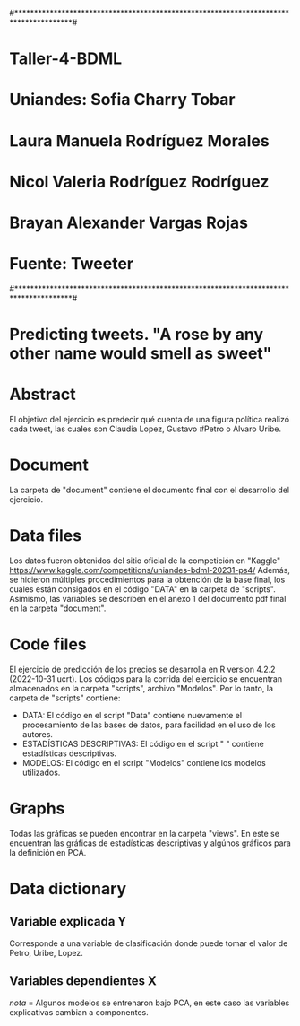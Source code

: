 #**************************************************************************************#
#                                    Taller-4-BDML                                     #
#                        Uniandes: Sofia Charry Tobar                                  #
#                                  Laura Manuela Rodríguez Morales                     #
#                                  Nicol Valeria Rodríguez Rodríguez                   #
#                                  Brayan Alexander Vargas Rojas                       #
#                          Fuente: Tweeter                                             #
#**************************************************************************************#


# Predicting tweets. "A rose by any other name would smell as sweet"

# Abstract

El objetivo del ejercicio es predecir qué cuenta de una figura política realizó cada tweet, las cuales son Claudia Lopez, Gustavo
#Petro o Alvaro Uribe.

# Document

La carpeta de "document" contiene el documento final con el desarrollo del ejercicio.

# Data files

Los datos fueron obtenidos del sitio oficial de la competición en "Kaggle" https://www.kaggle.com/competitions/uniandes-bdml-20231-ps4/
Además, se hicieron múltiples procedimientos para la obtención de la base final, los cuales están consigados en el código "DATA" en la carpeta de "scripts".
Asímismo, las variables se describen en el anexo 1 del documento pdf final en la carpeta "document".

# Code files

El ejercicio de predicción de los precios se desarrolla en R version 4.2.2 (2022-10-31 ucrt).
Los códigos para la corrida del ejercicio se encuentran almacenados en la carpeta "scripts", archivo "Modelos". 
Por lo tanto, la carpeta de "scripts" contiene: 
- DATA: El código en el script "Data" contiene nuevamente el procesamiento de las bases de datos, para facilidad en el uso de los autores.
- ESTADÍSTICAS DESCRIPTIVAS: El código en el script " " contiene estadísticas descriptivas.
- MODELOS: El código en el script "Modelos" contiene los modelos utilizados.

# Graphs

Todas las gráficas se pueden encontrar en la carpeta "views". En este se encuentran las gráficas de estadísticas descriptivas y algúnos gráficos para la definición en PCA. 

# Data dictionary

## Variable explicada Y
Corresponde a una variable de clasificación donde puede tomar el valor de Petro, Uribe, Lopez.

## Variables dependientes X 

*nota* = Algunos modelos se entrenaron bajo PCA, en este caso las variables explicativas cambian a componentes. 

 

